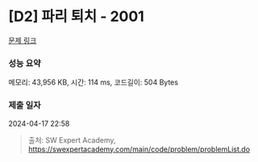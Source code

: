 # [D2] 파리 퇴치 - 2001 

[문제 링크](https://swexpertacademy.com/main/code/problem/problemDetail.do?contestProbId=AV5PzOCKAigDFAUq) 

### 성능 요약

메모리: 43,956 KB, 시간: 114 ms, 코드길이: 504 Bytes

### 제출 일자

2024-04-17 22:58



> 출처: SW Expert Academy, https://swexpertacademy.com/main/code/problem/problemList.do